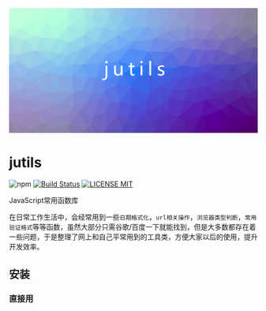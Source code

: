<a href="https://github.com/dong-sir/jutils">
<img src="./asset/jutils-logo.jpg" alt="logo">
</a>

# jutils

![npm](https://img.shields.io/npm/v/jutils-src) [![Build Status](https://travis-ci.org/dong-sir/jutils.svg?branch=master)](https://travis-ci.org/dong-sir/jutils) [![LICENSE MIT](https://img.shields.io/npm/l/jutils.svg)](https://www.npmjs.com/package/jutils-src)



JavaScript常用函数库

在日常工作生活中，会经常用到一些`日期格式化`，`url相关操作`，`浏览器类型判断`，`常用验证格式`等等函数，虽然大部分只需谷歌/百度一下就能找到，但是大多数都存在着一些问题，于是整理了网上和自己平常用到的工具类，方便大家以后的使用，提升开发效率。



## 安装

### 直接用 <code><script></code> 引入

直接下载并用 `<script>` 标签引入，`jutils` 会被注册为一个全局变量。

``` html
<script src="jutils.min.js"></script>
<script>
  var browser = jutils.getBrowserInfo()
</script>
```

#### CDN

你也可以这样使用最新版本：

```html
<script src="https://cdn.jsdelivr.net/npm/jutils-src"></script>
```



### NPM

在 jutils 应用于大型项目时推荐使用 NPM 安装。NPM 能很好地和 webpack 模块打包器配合使用。

``` bash
# 最新稳定版
$ npm install jutils-src
```



## API 目录

### 浏览器

* [getBrowserInfo](#getBrowserInfo) 获取浏览器信息
* [isCss3Support](#isCss3Support) 判断浏览器是否支持css3

### 数组

* [arrayUniq](#arrayUniq) 高性能数组去重



### 日期

* [formatDate](#formatDate) 时间戳的转换（自定义格式）
* [getTimeInterval](#getTimeInterval) 获取两个时间的间隔的天、小时、分钟和秒



## API 说明

### getBrowserInfo

获取浏览器信息

```javascript
jutils.getBrowserInfo();
//{name: "Chrome", version: "76.0.3809.100"}
```

### isCss3Support

判断是否支持css3

```javascript
jutils.isCss3Support() ? true : false
```

### arrayUniq

高性能数组去重

``` javascript
jutils.arrayUniq([0,1,2,2,3,4,4,5,6]);
// [0, 1, 2, 3, 4, 5, 6]
```

### formatDate

时间戳的转换（自定义格式）

> 年、月、日、时、分、秒

```javascript
var date = jutils.formatDate(new Date(1533686888*1000),"YYYY-MM-DD HH:ii:ss");
console.log(date);
// 2019-07-09 19:44:01
```

### getTimeInterval

获取两个时间的间隔，返回间隔的天、小时、分钟和秒。 注意：*结束时间要大于开始时间否则返回空*

``` javascript
jutils.getTimeInterval("开始时间", "结束时间");
//例：
jutils.getTimeInterval(1567562605000, 1567649014000)
//1天0小时0分钟9秒
```
